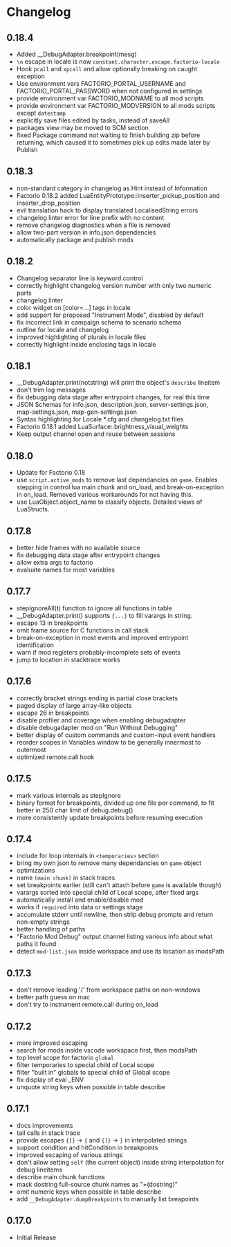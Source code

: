 # Changelog

## 0.18.4

* Added __DebugAdapter.breakpoint(mesg)
* `\n` escape in locale is now `constant.character.escape.factorio-locale`
* Hook `pcall` and `xpcall` and allow optionally breaking on caught exception
* Use environment vars FACTORIO_PORTAL_USERNAME and FACTORIO_PORTAL_PASSWORD when not configured in settings
* provide environment var FACTORIO_MODNAME to all mod scripts
* provide environment var FACTORIO_MODVERSION to all mods scripts except `datestamp`
* explicitly save files edited by tasks, instead of saveAll
* packages view may be moved to SCM section
* fixed Package command not waiting to finish building zip before returning, which caused it to sometimes pick up edits made later by Publish

## 0.18.3

* non-standard category in changelog as Hint instead of Information
* Factorio 0.18.2 added LuaEntityPrototype::inserter_pickup_position and inserter_drop_position
* evil translation hack to display translated LocalisedString errors
* changelog linter error for line prefix with no content
* remove changelog diagnostics when a file is removed
* allow two-part version in info.json dependencies
* automatically package and publish mods

## 0.18.2

* Changelog separator line is keyword.control
* correctly highlight changelog version number with only two numeric parts
* changelog linter
* color widget on [color=...] tags in locale
* add support for proposed "Instrument Mode", disabled by default
* fix incorrect link in campaign schema to scenario schema
* outline for locale and changelog
* improved highlighting of plurals in locale files
* correctly highlight inside enclosing tags in locale

## 0.18.1

* __DebugAdapter.print(notstring) will print the object's `describe` lineitem
* don't trim log messages
* fix debugging data stage after entrypoint changes, for real this time
* JSON Schemas for info.json, description.json, server-settings.json, map-settings.json, map-gen-settings.json
* Syntax highlighting for Locale *.cfg and changelog.txt files
* Factorio 0.18.1 added LuaSurface::brightness_visual_weights
* Keep output channel open and reuse between sessions

## 0.18.0

* Update for Factorio 0.18
* use `script.active_mods` to remove last dependancies on `game`. Enables stepping in control.lua main chunk and on_load, and break-on-exception in on_load. Removed various workarounds for not having this.
* use LuaObject.object_name to classify objects. Detailed views of LuaStructs.

## 0.17.8

* better hide frames with no available source
* fix debugging data stage after entrypoint changes
* allow extra args to factorio
* evaluate names for most variables

## 0.17.7

* stepIgnoreAll(t) function to ignore all functions in table
* __DebugAdapter.print() supports `{...}` to fill varargs in string.
* escape 13 in breakpoints
* omit frame source for C functions in call stack
* break-on-exception in most events and improved entrypoint identification
* warn if mod registers probably-incomplete sets of events
* jump to location in stacktrace works

## 0.17.6

* correctly bracket strings ending in partial close brackets
* paged display of large array-like objects
* escape 26 in breakpoints
* disable profiler and coverage when enabling debugadapter
* disable debugadapter mod on "Run Without Debugging"
* better display of custom commands and custom-input event handlers
* reorder scopes in Variables window to be generally innermost to outermost
* optimized remote.call hook

## 0.17.5

* mark various internals as stepIgnore
* binary format for breakpoints, divided up one file per command, to fit better in 250 char limit of debug.debug()
* more consistently update breakpoints before resuming execution

## 0.17.4

* include for loop internals in `<temporaries>` section
* bring my own json to remove many dependancies on `game` object
* optimizations
* name `(main chunk)` in stack traces
* set breakpoints earlier (still can't attach before `game` is available though)
* varargs sorted into special child of Local scope, after fixed args
* automatically install and enable/disable mod
* works if `require`d into data or settings stage
* accumulate stderr until newline, then strip debug prompts and return non-empty strings
* better handling of paths
* "Factorio Mod Debug" output channel listing various info about what paths it found
* detect `mod-list.json` inside workspace and use its location as modsPath

## 0.17.3

* don't remove leading '/' from workspace paths on non-windows
* better path guess on mac
* don't try to instrument remote.call during on_load

## 0.17.2

* more improved escaping
* search for mods inside vscode workspace first, then modsPath
* top level scope for factorio `global`
* filter temporaries to special child of Local scope
* filter "built in" globals to special child of Global scope
* fix display of eval _ENV
* unquote string keys when possible in table describe

## 0.17.1

* docs improvements
* tail calls in stack trace
* provide escapes `{[}` -> `{` and `{]}` -> `}` in interpolated strings
* support condition and hitCondition in breakpoints
* improved escaping of various strings
* don't allow setting `self` (the current object) inside string interpolation for debug lineitems
* describe main chunk functions
* mask dostring full-source chunk names as "=(dostring)"
* omit numeric keys when possible in table describe
* add `__DebugAdapter.dumpBreakpoints` to manually list breapoints

## 0.17.0

* Initial Release
